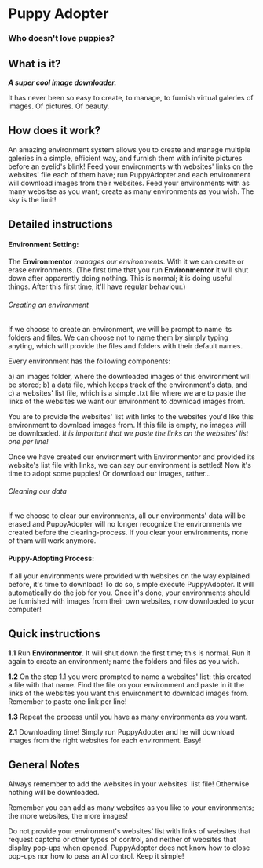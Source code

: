 
# Puppy Adopter

### Who doesn't love puppies?

##  What is it?

_**A super cool image downloader.**_

It has never been so easy to create, to manage, to furnish virtual galeries
of images. Of pictures. Of beauty.


## How does it work?

An amazing environment system allows you to create and manage multiple galeries
in a simple, efficient way, and furnish them with infinite pictures before an
eyelid's blink! Feed your environments with websites' links on the websites' file
each of them have; run PuppyAdopter and each environment will download images from
their websites. Feed your environments with as many websitse as you want; create as
many environments as you wish. The sky is the limit!

## Detailed instructions 

#### Environment Setting:

The **Environmentor** _manages our environments_. With it we can create or erase
environments. (The first time that you run **Environmentor** it will shut down after
apparently doing nothing. This is normal; it is doing useful things. After
this first time, it'll have regular behaviour.)

###### Creating an environment

If we choose to create an environment, we will be prompt to name its folders
and files. We can choose not to name them by simply typing anyting, which will
provide the files and folders with their default names.

Every environment has the following components:

a) an images folder, where the downloaded images of this environment will be stored;
b) a data file, which keeps track of the environment's data, and
c) a websites' list file, which is a simple .txt file where we are to paste the
links of the websites we want our environment to download images from.

You are to provide the websites' list with links to the websites you'd like
this environment to download images from. If this file is empty, no images will be
downloaded. _It is important that we paste the links on the websites' list one
per line!_

Once we have created our environment with Environmentor and provided its
website's list file with links, we can say our environment is settled! Now
it's time to adopt some puppies! Or download our images, rather...

###### Cleaning our data

If we choose to clear our environments, all our environments' data will be
erased and PuppyAdopter will no longer recognize the environments we created
before the clearing-process. If you clear your environments, none of them
will work anymore.

#### Puppy-Adopting Process:

If all your environments were provided with websites on the way explained before,
it's time to download! To do so, simple execute PuppyAdopter. It will automatically
do the job for you. Once it's done, your environments should be furnished with
images from their own websites, now downloaded to your computer!

## Quick instructions

**1.1** Run **Environmentor**. It will shut down the first time; this is normal.
Run it again to create an environment; name the folders and files as
you wish.

**1.2** On the step 1.1 you were prompted to name a websites' list: this created a file
with that name. Find the file on your environment and paste in it the
links of the websites you want this environment to download images from. Remember
to paste one link per line!

**1.3** Repeat the process until you have as many environments as you want.

**2.1** Downloading time! Simply run PuppyAdopter and he will download images from
the right websites for each environment. Easy!

## General Notes

Always remember to add the websites in your websites' list file! Otherwise nothing
will be downloaded.

Remember you can add as many websites as you like to your environments; the
more websites, the more images!

Do not provide your environment's websites' list with links of websites that
request captcha or other types of control, and neither of websites that display
pop-ups when opened. PuppyAdopter does not know how to close pop-ups nor how
to pass an AI control. Keep it simple!
